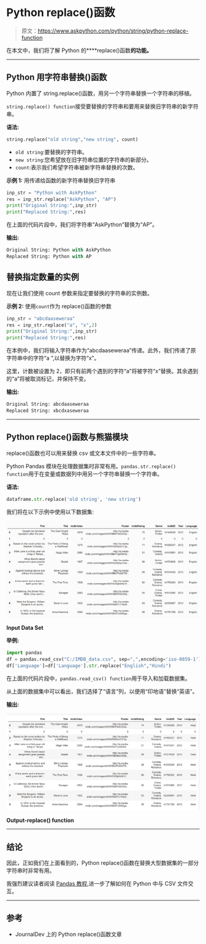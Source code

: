 # Python replace()函数

> 原文：<https://www.askpython.com/python/string/python-replace-function>

在本文中，我们将了解 Python 的****replace()函数**的功能。**

* * *

## Python 用字符串替换()函数

Python 内置了 string.replace()函数，用另一个字符串替换一个字符串的移植。

`string.replace() function`接受要替换的字符串和要用来替换旧字符串的新字符串。

**语法:**

```py
string.replace("old string","new string", count)

```

*   `old string`:要替换的字符串。
*   `new string`:您希望放在旧字符串位置的字符串的新部分。
*   `count`:表示我们希望字符串被新字符串替换的次数。

**示例 1:** 用传递给函数的新字符串替换旧字符串

```py
inp_str = "Python with AskPython"
res = inp_str.replace("AskPython", "AP")
print("Original String:",inp_str)
print("Replaced String:",res)

```

在上面的代码片段中，我们将字符串“AskPython”替换为“AP”。

**输出:**

```py
Original String: Python with AskPython
Replaced String: Python with AP

```

## 替换指定数量的实例

现在让我们使用 count 参数来指定要替换的字符串的实例数。

**示例 2:** 使用`count`作为 replace()函数的参数

```py
inp_str = "abcdaaseweraa"
res = inp_str.replace("a", "x",2)
print("Original String:",inp_str)
print("Replaced String:",res)

```

在本例中，我们将输入字符串作为“abcdaaseweraa”传递。此外，我们传递了原字符串中的字符“a ”,以替换为字符“x”。

这里，计数被设置为 2，即只有前两个遇到的字符“a”将被字符“x”替换。其余遇到的“a”将被取消标记，并保持不变。

**输出:**

```py
Original String: abcdaaseweraa
Replaced String: xbcdxaseweraa

```

* * *

## Python replace()函数与熊猫模块

replace()函数也可以用来替换 csv 或文本文件中的一些字符串。

Python Pandas 模块在处理数据集时非常有用。`pandas.str.replace() function`用于在变量或数据列中用另一个字符串替换一个字符串。

**语法:**

```py
dataframe.str.replace('old string', 'new string')

```

我们将在以下示例中使用以下数据集:

![Input Data Set](img/e9ef7e3a9109a9640822f41355ef6397.png)

**Input Data Set**

**举例:**

```py
import pandas
df = pandas.read_csv("C:/IMDB_data.csv", sep=",",encoding='iso-8859-1')
df['Language']=df['Language'].str.replace("English","Hindi")

```

在上面的代码片段中，`pandas.read_csv() function`用于导入和加载数据集。

从上面的数据集中可以看出，我们选择了“语言”列，以便用“印地语”替换“英语”。

**输出:**

![Output-replace() function](img/7f83802f74d1d6c49c3838bb01e4e94d.png)

**Output-replace() function**

* * *

## 结论

因此，正如我们在上面看到的，Python replace()函数在替换大型数据集的一部分字符串时非常有用。

我强烈建议读者阅读 [Pandas 教程](https://www.askpython.com/python-modules/pandas),进一步了解如何在 Python 中与 CSV 文件交互。

* * *

## 参考

*   JournalDev 上的 Python replace()函数文章